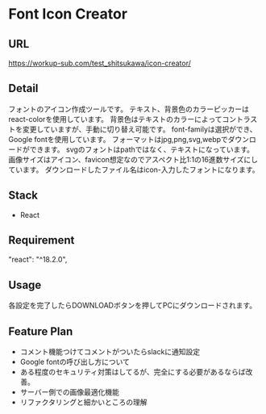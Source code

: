 # Font Icon Creator

## URL

https://workup-sub.com/test_shitsukawa/icon-creator/

## Detail

フォントのアイコン作成ツールです。
テキスト、背景色のカラーピッカーはreact-colorを使用しています。
背景色はテキストのカラーによってコントラストを変更していますが、手動に切り替え可能です。
font-familyは選択ができ、Google fontを使用しています。
フォーマットはjpg,png,svg,webpでダウンロードができます。
svgのフォントはpathではなく、テキストになっています。
画像サイズはアイコン、favicon想定なのでアスペクト比1:1の16進数サイズにしています。
ダウンロードしたファイル名はicon-入力したフォントになります。

## Stack 

* React

## Requirement

"react": "^18.2.0",

## Usage

各設定を完了したらDOWNLOADボタンを押してPCにダウンロードされます。

## Feature Plan

* コメント機能つけてコメントがついたらslackに通知設定
* Google fontの呼び出し方について
* ある程度のセキュリティ対策はしてるが、完全にする必要があるならば改善。
* サーバー側での画像最適化機能
* リファクタリングと細かいところの理解